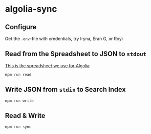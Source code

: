 # algolia-sync

## Configure

Get the `.env`-file with credentials, try Iryna, Eran G, or Royi

## Read from the Spreadsheet to JSON to `stdout`
[This is the spreadsheet we use for Algolia](https://docs.google.com/spreadsheets/d/1kbldcLdvljR-Bi8mynecmOTolV53GhFhB6HzSA88PUE/edit#gid=0)
```
npm run read
```

## Write JSON from `stdin` to Search Index

```
npm run write
```

## Read & Write

```
npm run sync
```

